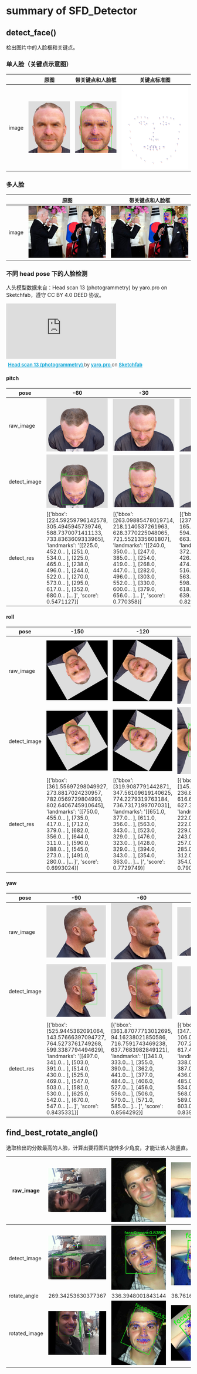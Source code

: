 # summary of SFD_Detector

## detect_face()

检出图片中的人脸框和关键点。

### 单人脸（关键点示意图）

|  | 原图 | 带关键点和人脸框 | 关键点标准图 |
| --- | --- | --- | --- |
| image | ![image_0.jpg](plots/detect_face/image_0.jpg) | ![image_1.jpg](plots/detect_face/image_1.jpg) | ![image_2.jpg](plots/detect_face/image_2.jpg) |


### 多人脸

|  | 原图 | 带关键点和人脸框 |
| --- | --- | --- |
| image | ![image_0.jpg](plots/detect_face_multi_faces/image_0.jpg) | ![image_1.jpg](plots/detect_face_multi_faces/image_1.jpg) |


### 不同 head pose 下的人脸检测

人头模型数据来自：Head scan 13 (photogrammetry) by yaro.pro on Sketchfab，遵守 CC BY 4.0 DEED 协议。

<div class="sketchfab-embed-wrapper"> <iframe title="Head scan 13 (photogrammetry)" frameborder="0" allowfullscreen mozallowfullscreen="true" webkitallowfullscreen="true" allow="autoplay; fullscreen; xr-spatial-tracking" xr-spatial-tracking execution-while-out-of-viewport execution-while-not-rendered web-share src="https://sketchfab.com/models/5e6d2804405449e6b3bd96cd12d8b1ab/embed"> </iframe> <p style="font-size: 13px; font-weight: normal; margin: 5px; color: #4A4A4A;"> <a href="https://sketchfab.com/3d-models/head-scan-13-photogrammetry-5e6d2804405449e6b3bd96cd12d8b1ab?utm_medium=embed&utm_campaign=share-popup&utm_content=5e6d2804405449e6b3bd96cd12d8b1ab" target="_blank" rel="nofollow" style="font-weight: bold; color: #1CAAD9;"> Head scan 13 (photogrammetry) </a> by <a href="https://sketchfab.com/yaro.pro?utm_medium=embed&utm_campaign=share-popup&utm_content=5e6d2804405449e6b3bd96cd12d8b1ab" target="_blank" rel="nofollow" style="font-weight: bold; color: #1CAAD9;"> yaro.pro </a> on <a href="https://sketchfab.com?utm_medium=embed&utm_campaign=share-popup&utm_content=5e6d2804405449e6b3bd96cd12d8b1ab" target="_blank" rel="nofollow" style="font-weight: bold; color: #1CAAD9;">Sketchfab</a></p></div>

#### pitch

| pose | -60 | -30 | 0 | 30 | 60 |
| --- | --- | --- | --- | --- | --- |
| raw_image | ![raw_image_0.jpg](plots/detect_face_at_diff_pose/pitch/raw_image_0.jpg) | ![raw_image_1.jpg](plots/detect_face_at_diff_pose/pitch/raw_image_1.jpg) | ![raw_image_2.jpg](plots/detect_face_at_diff_pose/pitch/raw_image_2.jpg) | ![raw_image_3.jpg](plots/detect_face_at_diff_pose/pitch/raw_image_3.jpg) | ![raw_image_4.jpg](plots/detect_face_at_diff_pose/pitch/raw_image_4.jpg) |
| detect_image | ![detect_image_0.jpg](plots/detect_face_at_diff_pose/pitch/detect_image_0.jpg) | ![detect_image_1.jpg](plots/detect_face_at_diff_pose/pitch/detect_image_1.jpg) | ![detect_image_2.jpg](plots/detect_face_at_diff_pose/pitch/detect_image_2.jpg) | ![detect_image_3.jpg](plots/detect_face_at_diff_pose/pitch/detect_image_3.jpg) | ![detect_image_4.jpg](plots/detect_face_at_diff_pose/pitch/detect_image_4.jpg) |
| detect_res | [{'bbox': [224.59259796142578, 305.4945945739746, 588.7370071411133, 733.8363609313965], 'landmarks': '[[225.0, 452.0... ], [251.0, 534.0... ], [225.0, 465.0... ], [238.0, 496.0... ], [244.0, 522.0... ], [270.0, 573.0... ], [295.0, 617.0... ], [352.0, 680.0... ]... ]', 'score': 0.5471127}] | [{'bbox': [263.09885478019714, 218.1140537261963, 628.3770225048065, 721.5521335601807], 'landmarks': '[[240.0, 350.0... ], [247.0, 385.0... ], [254.0, 419.0... ], [268.0, 447.0... ], [282.0, 496.0... ], [303.0, 552.0... ], [330.0, 600.0... ], [379.0, 656.0... ]... ]', 'score': 0.770358}] | [{'bbox': [237.6365566253662, 165.63628005981445, 594.7722072601318, 663.8421211242676], 'landmarks': '[[220.0, 372.0... ], [227.0, 426.0... ], [234.0, 474.0... ], [241.0, 516.0... ], [255.0, 563.0... ], [282.0, 598.0... ], [309.0, 618.0... ], [344.0, 639.0... ]... ]', 'score': 0.8296561}] | [{'bbox': [294.3220977783203, 45.692216873168945, 618.5161895751953, 436.74595832824707], 'landmarks': '[[264.0, 294.0... ], [270.0, 328.0... ], [275.0, 357.0... ], [281.0, 386.0... ], [298.0, 414.0... ], [327.0, 420.0... ], [350.0, 420.0... ], [379.0, 414.0... ]... ]', 'score': 0.8211294}] | [{'bbox': [339.2389621734619, 67.45202445983887, 649.4710483551025, 296.82386589050293], 'landmarks': '[[310.0, 260.0... ], [310.0, 264.0... ], [314.0, 282.0... ], [314.0, 290.0... ], [332.0, 308.0... ], [358.0, 308.0... ], [388.0, 295.0... ], [414.0, 277.0... ]... ]', 'score': 0.7414894}] |


#### roll

| pose | -150 | -120 | -90 | -30 | -15 | 0 | 15 | 30 | 90 | 120 | 150 | 180 |
| --- | --- | --- | --- | --- | --- | --- | --- | --- | --- | --- | --- | --- |
| raw_image | ![raw_image_0.jpg](plots/detect_face_at_diff_pose/roll/raw_image_0.jpg) | ![raw_image_1.jpg](plots/detect_face_at_diff_pose/roll/raw_image_1.jpg) | ![raw_image_2.jpg](plots/detect_face_at_diff_pose/roll/raw_image_2.jpg) | ![raw_image_3.jpg](plots/detect_face_at_diff_pose/roll/raw_image_3.jpg) | ![raw_image_4.jpg](plots/detect_face_at_diff_pose/roll/raw_image_4.jpg) | ![raw_image_5.jpg](plots/detect_face_at_diff_pose/roll/raw_image_5.jpg) | ![raw_image_6.jpg](plots/detect_face_at_diff_pose/roll/raw_image_6.jpg) | ![raw_image_7.jpg](plots/detect_face_at_diff_pose/roll/raw_image_7.jpg) | ![raw_image_8.jpg](plots/detect_face_at_diff_pose/roll/raw_image_8.jpg) | ![raw_image_9.jpg](plots/detect_face_at_diff_pose/roll/raw_image_9.jpg) | ![raw_image_10.jpg](plots/detect_face_at_diff_pose/roll/raw_image_10.jpg) | ![raw_image_11.jpg](plots/detect_face_at_diff_pose/roll/raw_image_11.jpg) |
| detect_image | ![detect_image_0.jpg](plots/detect_face_at_diff_pose/roll/detect_image_0.jpg) | ![detect_image_1.jpg](plots/detect_face_at_diff_pose/roll/detect_image_1.jpg) | ![detect_image_2.jpg](plots/detect_face_at_diff_pose/roll/detect_image_2.jpg) | ![detect_image_3.jpg](plots/detect_face_at_diff_pose/roll/detect_image_3.jpg) | ![detect_image_4.jpg](plots/detect_face_at_diff_pose/roll/detect_image_4.jpg) | ![detect_image_5.jpg](plots/detect_face_at_diff_pose/roll/detect_image_5.jpg) | ![detect_image_6.jpg](plots/detect_face_at_diff_pose/roll/detect_image_6.jpg) | ![detect_image_7.jpg](plots/detect_face_at_diff_pose/roll/detect_image_7.jpg) | ![detect_image_8.jpg](plots/detect_face_at_diff_pose/roll/detect_image_8.jpg) | ![detect_image_9.jpg](plots/detect_face_at_diff_pose/roll/detect_image_9.jpg) | ![detect_image_10.jpg](plots/detect_face_at_diff_pose/roll/detect_image_10.jpg) | ![detect_image_11.jpg](plots/detect_face_at_diff_pose/roll/detect_image_11.jpg) |
| detect_res | [{'bbox': [361.55697298049927, 273.8817024230957, 782.0569729804993, 802.6406745910645], 'landmarks': '[[750.0, 455.0... ], [735.0, 417.0... ], [712.0, 379.0... ], [682.0, 356.0... ], [644.0, 311.0... ], [590.0, 288.0... ], [545.0, 273.0... ], [491.0, 280.0... ]... ]', 'score': 0.6993024}] | [{'bbox': [319.9087791442871, 347.56109619140625, 774.2279319763184, 736.7317199707031], 'landmarks': '[[651.0, 377.0... ], [611.0, 356.0... ], [563.0, 343.0... ], [523.0, 329.0... ], [476.0, 323.0... ], [428.0, 329.0... ], [394.0, 343.0... ], [354.0, 363.0... ]... ]', 'score': 0.7729749}] | [{'bbox': [145.1419906616211, 236.83113384246826, 616.6230087280273, 627.3236265182495], 'landmarks': '[[391.0, 222.0... ], [342.0, 222.0... ], [294.0, 229.0... ], [246.0, 243.0... ], [197.0, 257.0... ], [163.0, 285.0... ], [135.0, 312.0... ], [108.0, 354.0... ]... ]', 'score': 0.7909538}] | [{'bbox': [343.3679885864258, 333.5604944229126, 741.1365127563477, 787.1303796768188], 'landmarks': '[[388.0, 427.0... ], [368.0, 468.0... ], [347.0, 516.0... ], [334.0, 557.0... ], [320.0, 604.0... ], [320.0, 652.0... ], [334.0, 693.0... ], [354.0, 727.0... ]... ]', 'score': 0.78745633}] | [{'bbox': [314.5403633117676, 270.86702728271484, 678.1208381652832, 750.1025619506836], 'landmarks': '[[317.0, 415.0... ], [303.0, 469.0... ], [303.0, 517.0... ], [297.0, 557.0... ], [297.0, 611.0... ], [317.0, 652.0... ], [337.0, 685.0... ], [364.0, 712.0... ]... ]', 'score': 0.792472}] | [{'bbox': [237.6365566253662, 165.63628005981445, 594.7722072601318, 663.8421211242676], 'landmarks': '[[220.0, 372.0... ], [227.0, 426.0... ], [234.0, 474.0... ], [241.0, 516.0... ], [255.0, 563.0... ], [282.0, 598.0... ], [309.0, 618.0... ], [344.0, 639.0... ]... ]', 'score': 0.8296561}] | [{'bbox': [314.67376708984375, 278.86833572387695, 684.9395141601562, 752.1725959777832], 'landmarks': '[[320.0, 529.0... ], [334.0, 577.0... ], [354.0, 617.0... ], [367.0, 658.0... ], [395.0, 705.0... ], [428.0, 725.0... ], [469.0, 745.0... ], [503.0, 752.0... ]... ]', 'score': 0.7919848}] | [{'bbox': [348.18130683898926, 334.10405373573303, 743.868745803833, 813.6555368900299], 'landmarks': '[[388.0, 639.0... ], [409.0, 681.0... ], [437.0, 716.0... ], [465.0, 758.0... ], [507.0, 793.0... ], [549.0, 807.0... ], [591.0, 814.0... ], [626.0, 807.0... ]... ]', 'score': 0.7809968}] | [{'bbox': [137.41360092163086, 253.5995979309082, 632.958309173584, 631.4243965148926], 'landmarks': '[[374.0, 624.0... ], [423.0, 617.0... ], [472.0, 617.0... ], [514.0, 610.0... ], [570.0, 603.0... ], [605.0, 575.0... ], [626.0, 547.0... ], [647.0, 512.0... ]... ]', 'score': 0.76614106}] | [{'bbox': [317.02276039123535, 387.9751434326172, 777.7446231842041, 778.6659698486328], 'landmarks': '[[625.0, 737.0... ], [673.0, 710.0... ], [707.0, 683.0... ], [741.0, 655.0... ], [782.0, 621.0... ], [803.0, 580.0... ], [810.0, 546.0... ], [810.0, 505.0... ]... ]', 'score': 0.7608877}] | [{'bbox': [374.1079397201538, 315.0881540775299, 762.8540029525757, 830.7336008548737], 'landmarks': '[[724.0, 659.0... ], [746.0, 616.0... ], [767.0, 565.0... ], [775.0, 536.0... ], [796.0, 485.0... ], [789.0, 442.0... ], [775.0, 398.0... ], [760.0, 362.0... ]... ]', 'score': 0.65837294}] | [{'bbox': [250.30224609375, 113.38580703735352, 633.3739929199219, 692.626163482666], 'landmarks': '[[268.0, 298.0... ], [268.0, 337.0... ], [268.0, 383.0... ], [268.0, 414.0... ], [268.0, 476.0... ], [283.0, 514.0... ], [299.0, 537.0... ], [299.0, 560.0... ]... ]', 'score': 0.2477127}] |


#### yaw

| pose | -90 | -60 | -30 | 0 | 30 | 60 | 90 |
| --- | --- | --- | --- | --- | --- | --- | --- |
| raw_image | ![raw_image_0.jpg](plots/detect_face_at_diff_pose/yaw/raw_image_0.jpg) | ![raw_image_1.jpg](plots/detect_face_at_diff_pose/yaw/raw_image_1.jpg) | ![raw_image_2.jpg](plots/detect_face_at_diff_pose/yaw/raw_image_2.jpg) | ![raw_image_3.jpg](plots/detect_face_at_diff_pose/yaw/raw_image_3.jpg) | ![raw_image_4.jpg](plots/detect_face_at_diff_pose/yaw/raw_image_4.jpg) | ![raw_image_5.jpg](plots/detect_face_at_diff_pose/yaw/raw_image_5.jpg) | ![raw_image_6.jpg](plots/detect_face_at_diff_pose/yaw/raw_image_6.jpg) |
| detect_image | ![detect_image_0.jpg](plots/detect_face_at_diff_pose/yaw/detect_image_0.jpg) | ![detect_image_1.jpg](plots/detect_face_at_diff_pose/yaw/detect_image_1.jpg) | ![detect_image_2.jpg](plots/detect_face_at_diff_pose/yaw/detect_image_2.jpg) | ![detect_image_3.jpg](plots/detect_face_at_diff_pose/yaw/detect_image_3.jpg) | ![detect_image_4.jpg](plots/detect_face_at_diff_pose/yaw/detect_image_4.jpg) | ![detect_image_5.jpg](plots/detect_face_at_diff_pose/yaw/detect_image_5.jpg) | ![detect_image_6.jpg](plots/detect_face_at_diff_pose/yaw/detect_image_6.jpg) |
| detect_res | [{'bbox': [525.9445362091064, 143.57666397094727, 764.5273761749268, 599.3387794494629], 'landmarks': '[[497.0, 341.0... ], [503.0, 391.0... ], [514.0, 430.0... ], [525.0, 469.0... ], [547.0, 503.0... ], [581.0, 530.0... ], [625.0, 542.0... ], [670.0, 547.0... ]... ]', 'score': 0.8435331}] | [{'bbox': [361.87077713012695, 94.16238021850586, 716.7591743469238, 637.7683982849121], 'landmarks': '[[341.0, 333.0... ], [355.0, 390.0... ], [362.0, 441.0... ], [377.0, 484.0... ], [406.0, 527.0... ], [456.0, 556.0... ], [506.0, 570.0... ], [571.0, 585.0... ]... ]', 'score': 0.8564292}] | [{'bbox': [347.9239158630371, 106.00074005126953, 707.2512168884277, 617.4004592895508], 'landmarks': '[[321.0, 338.0... ], [335.0, 387.0... ], [349.0, 436.0... ], [370.0, 485.0... ], [391.0, 534.0... ], [440.0, 568.0... ], [489.0, 589.0... ], [552.0, 603.0... ]... ]', 'score': 0.83989155}] | [{'bbox': [237.6365566253662, 165.63628005981445, 594.7722072601318, 663.8421211242676], 'landmarks': '[[220.0, 372.0... ], [227.0, 426.0... ], [234.0, 474.0... ], [241.0, 516.0... ], [255.0, 563.0... ], [282.0, 598.0... ], [309.0, 618.0... ], [344.0, 639.0... ]... ]', 'score': 0.8296561}] | [{'bbox': [253.68697929382324, 81.3804759979248, 611.6182231903076, 596.3807201385498], 'landmarks': '[[254.0, 301.0... ], [240.0, 357.0... ], [247.0, 399.0... ], [254.0, 441.0... ], [268.0, 497.0... ], [289.0, 532.0... ], [303.0, 560.0... ], [317.0, 574.0... ]... ]', 'score': 0.8534344}] | [{'bbox': [131.31988716125488, 87.17000102996826, 451.9650592803955, 581.4659910202026], 'landmarks': '[[164.0, 297.0... ], [144.0, 350.0... ], [138.0, 389.0... ], [144.0, 434.0... ], [151.0, 474.0... ], [144.0, 519.0... ], [144.0, 532.0... ], [157.0, 552.0... ]... ]', 'score': 0.8657216}] | [{'bbox': [147.09491539001465, 75.91587352752686, 452.0275020599365, 589.1894330978394], 'landmarks': '[[204.0, 300.0... ], [184.0, 346.0... ], [184.0, 385.0... ], [178.0, 425.0... ], [178.0, 457.0... ], [171.0, 497.0... ], [171.0, 516.0... ], [184.0, 529.0... ]... ]', 'score': 0.85745347}] |


## find_best_rotate_angle()

选取检出的分数最高的人脸，计算出要将图片旋转多少角度，才能让该人脸竖直。

| raw_image | ![raw_image_0.jpg](plots/find_best_rotate_angle/yaw/raw_image_0.jpg) | ![raw_image_1.jpg](plots/find_best_rotate_angle/yaw/raw_image_1.jpg) | ![raw_image_2.jpg](plots/find_best_rotate_angle/yaw/raw_image_2.jpg) |
| --- | --- | --- | --- |
| detect_image | ![detect_image_0.jpg](plots/find_best_rotate_angle/yaw/detect_image_0.jpg) | ![detect_image_1.jpg](plots/find_best_rotate_angle/yaw/detect_image_1.jpg) | ![detect_image_2.jpg](plots/find_best_rotate_angle/yaw/detect_image_2.jpg) |
| rotate_angle | 269.34253630377367 | 336.3948001843144 | 38.76166820448782 |
| rotated_image | ![rotated_image_0.jpg](plots/find_best_rotate_angle/yaw/rotated_image_0.jpg) | ![rotated_image_1.jpg](plots/find_best_rotate_angle/yaw/rotated_image_1.jpg) | ![rotated_image_2.jpg](plots/find_best_rotate_angle/yaw/rotated_image_2.jpg) |


